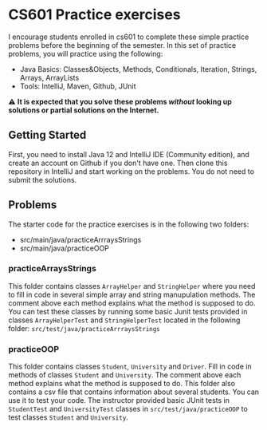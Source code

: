 # CS601 Practice exercises

I encourage students enrolled in cs601 to complete these simple practice problems before the beginning of the semester. 
In this set of practice problems, you will practice using the following:

- Java Basics: Classes&Objects, Methods, Conditionals, Iteration, Strings, Arrays, ArrayLists 
- Tools: IntelliJ, Maven, Github, JUnit

:warning: **It is expected that you solve these problems *without* looking up solutions or partial solutions on the Internet.**

## Getting Started
First, you need to install Java 12 and IntelliJ IDE (Community edition), and create an account on Github if you don't have one. 
Then clone this repository in IntelliJ and start working on the problems. You do not need to submit the solutions.

## Problems
The starter code for the practice exercises is in the following two folders: 
- src/main/java/practiceArrraysStrings 
- src/main/java/practiceOOP

### practiceArraysStrings
This folder contains classes `ArrayHelper` and `StringHelper` where you need to fill in code in several simple array and string manupulation methods.
The comment above each method explains what the method is supposed to do.
You can test these classes by running some basic Junit tests provided in classes `ArrayHelperTest` and `StringHelperTest` located in the following folder: `src/test/java/practiceArrraysStrings` 

### practiceOOP
This folder contains classes `Student`, `University` and `Driver`. Fill in code in methods of classes `Student` and `University`.  The comment above each method explains what the method is supposed to do.
This folder also contains a csv file that contains information about several students. You can use it to test your code.
The instructor provided basic JUnit tests in `StudentTest` and `UniversityTest` classes in `src/test/java/practiceOOP` to test classes `Student` and `University`.
